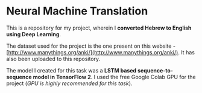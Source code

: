 # Neural Machine Translation

This is a repository for my project, wherein I **converted Hebrew to English using Deep Learning**.

The dataset used for the project is the one present on this website - [http://www.manythings.org/anki/](http://www.manythings.org/anki/). It has also been uploaded to this repository. 

The model I created for this task was a **LSTM based sequence-to-sequence model in TensorFlow 2**. 
I used the free Google Colab GPU for the project (*GPU is highly recommended for this task*).


